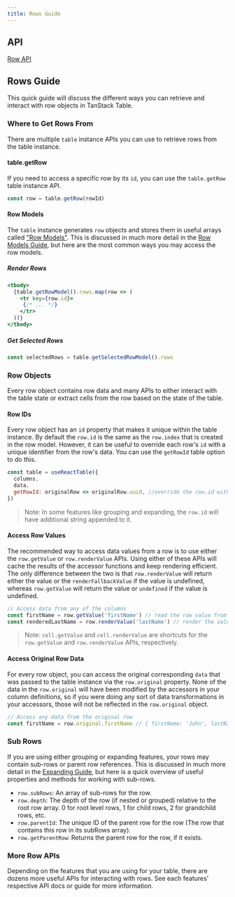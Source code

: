 ```yaml
---
title: Rows Guide
---
```


## API

[Row API](../../api/core/row)

## Rows Guide

This quick guide will discuss the different ways you can retrieve and interact with row objects in TanStack Table.

### Where to Get Rows From

There are multiple `table` instance APIs you can use to retrieve rows from the table instance.

#### table.getRow

If you need to access a specific row by its `id`, you can use the `table.getRow` table instance API.

```js
const row = table.getRow(rowId)
```

#### Row Models

The `table` instance generates `row` objects and stores them in useful arrays called ["Row Models"](../../guide/row-models). This is discussed in much more detail in the [Row Models Guide](../../guide/row-models), but here are the most common ways you may access the row models.

##### Render Rows

```jsx
<tbody>
  {table.getRowModel().rows.map(row => (
    <tr key={row.id}>
     {/* ... */}
    </tr>
  ))}
</tbody>
```

##### Get Selected Rows

```js
const selectedRows = table.getSelectedRowModel().rows
```

### Row Objects

Every row object contains row data and many APIs to either interact with the table state or extract cells from the row based on the state of the table.

#### Row IDs

Every row object has an `id` property that makes it unique within the table instance. By default the `row.id` is the same as the `row.index` that is created in the row model. However, it can be useful to override each row's `id` with a unique identifier from the row's data. You can use the `getRowId` table option to do this.

```js
const table = useReactTable({
  columns,
  data,
  getRowId: originalRow => originalRow.uuid, //override the row.id with the uuid from the original row's data
})
```

> Note: In some features like grouping and expanding, the `row.id` will have additional string appended to it.

#### Access Row Values

The recommended way to access data values from a row is to use either the `row.getValue` or `row.renderValue` APIs. Using either of these APIs will cache the results of the accessor functions and keep rendering efficient. The only difference between the two is that `row.renderValue` will return either the value or the `renderFallbackValue` if the value is undefined, whereas `row.getValue` will return the value or `undefined` if the value is undefined.

```js
// Access data from any of the columns
const firstName = row.getValue('firstName') // read the row value from the firstName column
const renderedLastName = row.renderValue('lastName') // render the value from the lastName column
```

> Note: `cell.getValue` and `cell.renderValue` are shortcuts for the `row.getValue` and `row.renderValue` APIs, respectively.

#### Access Original Row Data

For every row object, you can access the original corresponding `data` that was passed to the table instance via the `row.original` property. None of the data in the `row.original` will have been modified by the accessors in your column definitions, so if you were doing any sort of data transformations in your accessors, those will not be reflected in the `row.original` object.

```js
// Access any data from the original row
const firstName = row.original.firstName // { firstName: 'John', lastName: 'Doe' }
```

### Sub Rows

If you are using either grouping or expanding features, your rows may contain sub-rows or parent row references. This is discussed in much more detail in the [Expanding Guide](../../guide/expanding), but here is a quick overview of useful properties and methods for working with sub-rows.

- `row.subRows`: An array of sub-rows for the row.
- `row.depth`: The depth of the row (if nested or grouped) relative to the root row array. 0 for root level rows, 1 for child rows, 2 for grandchild rows, etc.
- `row.parentId`: The unique ID of the parent row for the row (The row that contains this row in its subRows array).
- `row.getParentRow`: Returns the parent row for the row, if it exists.

### More Row APIs

Depending on the features that you are using for your table, there are dozens more useful APIs for interacting with rows. See each features' respective API docs or guide for more information.
